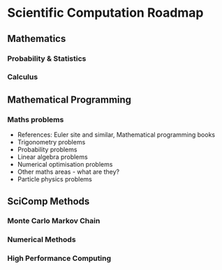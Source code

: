 # Scientific Computation Roadmap

## Mathematics
### Probability & Statistics
### Calculus

## Mathematical Programming
### Maths problems
- References: Euler site and similar, Mathematical programming books
- Trigonometry problems
- Probability problems
- Linear algebra problems
- Numerical optimisation problems
- Other maths areas - what are they?
- Particle physics problems

## SciComp Methods
### Monte Carlo Markov Chain
### Numerical Methods
### High Performance Computing
